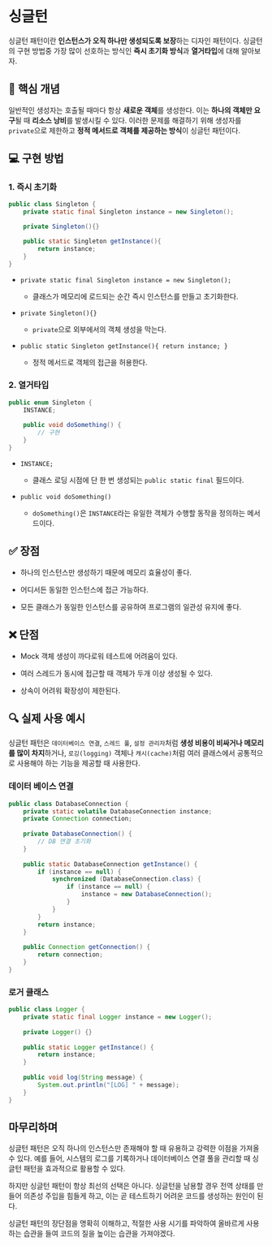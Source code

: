 # 싱글턴
싱글턴 패턴이란 **인스턴스가 오직 하나만 생성되도록 보장**하는 디자인 패턴이다. 싱글턴의 구현 방법중 가장 많이 선호하는 방식인 **즉시 초기화 방식**과 **열거타입**에 대해 알아보자.

## 🎯 핵심 개념
일반적인 생성자는 호출될 때마다 항상 **새로운 객체**를 생성한다. 이는 **하나의 객체만 요구**될 때 **리소스 낭비**를 발생시킬 수 있다. 이러한 문제를 해결하기 위해 생성자를 `private`으로 제한하고 **정적 메서드로 객체를 제공하는 방식**이 싱글턴 패턴이다.

## 💻 구현 방법
### 1. 즉시 초기화
```JAVA
public class Singleton {
    private static final Singleton instance = new Singleton();

    private Singleton(){}

    public static Singleton getInstance(){
        return instance;
    }
}
```
- `private static final Singleton instance = new Singleton();`
  - 클래스가 메모리에 로드되는 순간 즉시 인스턴스를 만들고 초기화한다.

- `private Singleton(){}`
  - `private`으로 외부에서의 객체 생성을 막는다.

- `public static Singleton getInstance(){
        return instance;
    }` 
  - 정적 메서드로 객체의 접근을 허용한다.

### 2. 열거타입

```JAVA
public enum Singleton {
    INSTANCE;
    
    public void doSomething() {
        // 구현
    }
}
```

- `INSTANCE;` 
  -  클래스 로딩 시점에 단 한 번 생성되는 `public static final` 필드이다.

- `public void doSomething()`
  - `doSomething()`은 `INSTANCE`라는 유일한 객체가 수행할 동작을 정의하는 메서드이다.

## ✅ 장점

- 하나의 인스턴스만 생성하기 때문에 메모리 효율성이 좋다.

- 어디서든 동일한 인스턴스에 접근 가능하다.

- 모든 클래스가 동일한 인스턴스를 공유하여 프로그램의 일관성 유지에 좋다.

## ❌ 단점
- Mock 객체 생성이 까다로워 테스트에 어려움이 있다.

- 여러 스레드가 동시에 접근할 때 객체가 두개 이상 생성될 수 있다.

- 상속이 어려워 확장성이 제한된다.

## 🔍 실제 사용 예시

싱글턴 패턴은 `데이터베이스 연결`, `스레드 풀`, `설정 관리자`처럼 **생성 비용이 비싸거나 메모리를 많이 차지**하거나, `로깅(logging)` 객체나 `캐시(cache)`처럼 여러 클래스에서 공통적으로 사용해야 하는 기능을 제공할 때 사용한다.

### 데이터 베이스 연결

```JAVA
public class DatabaseConnection {
    private static volatile DatabaseConnection instance;
    private Connection connection;
    
    private DatabaseConnection() {
        // DB 연결 초기화
    }
    
    public static DatabaseConnection getInstance() {
        if (instance == null) {
            synchronized (DatabaseConnection.class) {
                if (instance == null) {
                    instance = new DatabaseConnection();
                }
            }
        }
        return instance;
    }
    
    public Connection getConnection() {
        return connection;
    }
}
```

### 로거 클래스

```JAVA
public class Logger {
    private static final Logger instance = new Logger();
    
    private Logger() {}
    
    public static Logger getInstance() {
        return instance;
    }
    
    public void log(String message) {
        System.out.println("[LOG] " + message);
    }
}
```

## 마무리하며

싱글턴 패턴은 오직 하나의 인스턴스만 존재해야 할 때 유용하고 강력한 이점을 가져올 수 있다. 예를 들어, 시스템의 로그를 기록하거나 데이터베이스 연결 풀을 관리할 때 싱글턴 패턴을 효과적으로 활용할 수 있다.

하지만 싱글턴 패턴이 항상 최선의 선택은 아니다. 싱글턴을 남용할 경우 전역 상태를 만들어 의존성 주입을 힘들게 하고, 이는 곧 테스트하기 어려운 코드를 생성하는 원인이 된다.

싱글턴 패턴의 장단점을 명확히 이해하고, 적절한 사용 시기를 파악하여 올바르게 사용하는 습관을 들여 코드의 질을 높이는 습관을 가져야겠다.


